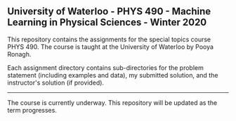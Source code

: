 ## University of Waterloo - PHYS 490 - Machine Learning in Physical Sciences - Winter 2020

This repository contains the assignments for the special topics course PHYS 490. The course is taught at the University of Waterloo by Pooya Ronagh.

Each assignment directory contains sub-directories for the problem statement (including examples and data), my submitted solution, and the instructor's solution (if provided).

***
The course is currently underway. This repository will be updated as the term progresses.
